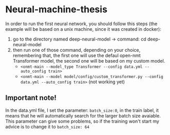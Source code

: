 # Neural-machine-thesis

In order to run the first neural network, you should follow this steps (the example will be based on a unix machine, since it was created in docker):
1. go to the directory named deep-neural-model -> command: cd deep-neural-model
2. then run one of those command, depending on your choice, remembering that, the first one will use the defaul open-nmt Transformer model, the second one will be based on my custom model. 
    - `<onmt-main --model_type Transformer --config data.yml --auto_config train>`
    - `<onmt-main --model model/config/custom_transformer.py --config data.yml --auto_config train>` (not working yet)

## Important note!

In the data.yml file, I set the parameter: `batch_size:0`, in the train label, it means that he will automatically search for the larger batch size avaiable. This parameter can give some problems, so if the training won't start my advice is to change it to `batch_size: 64`
